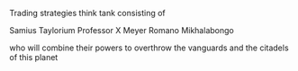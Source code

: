 Trading strategies think tank consisting of

Samius Taylorium
Professor X Meyer
Romano Mikhalabongo

who will combine their powers to overthrow the vanguards and the citadels of this planet

